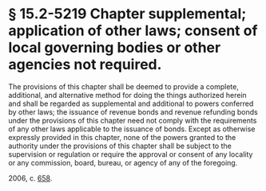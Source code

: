 # § 15.2-5219 Chapter supplemental; application of other laws; consent of local governing bodies or other agencies not required.

<p>The provisions of this chapter shall be deemed to provide a complete, additional, and alternative method for doing the things authorized herein and shall be regarded as supplemental and additional to powers conferred by other laws; the issuance of revenue bonds and revenue refunding bonds under the provisions of this chapter need not comply with the requirements of any other laws applicable to the issuance of bonds. Except as otherwise expressly provided in this chapter, none of the powers granted to the authority under the provisions of this chapter shall be subject to the supervision or regulation or require the approval or consent of any locality or any commission, board, bureau, or agency of any of the foregoing.</p><p>2006, c. <a href='http://lis.virginia.gov/cgi-bin/legp604.exe?061+ful+CHAP0658'>658</a>.</p>